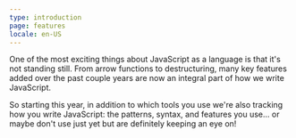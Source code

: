 ```yaml
---
type: introduction
page: features
locale: en-US
---
```


One of the most exciting things about JavaScript as a language is that it's not standing still. From arrow functions to destructuring, many key features added over the past couple years are now an integral part of how we write JavaScript.

So starting this year, in addition to which tools you use we're also tracking how you write JavaScript: the patterns, syntax, and features you use… or maybe don't use just yet but are definitely keeping an eye on!